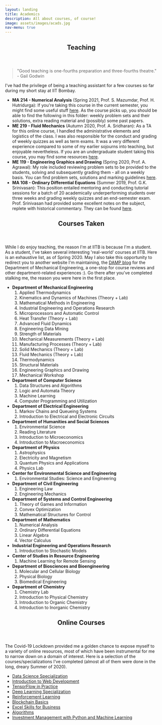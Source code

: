 ```yaml
---
layout: landing
title: Academics
description: All about courses, of course!
image: assets/images/acads.jpg
nav-menu: true
---
```


<!-- Main -->
<div id="main">

<!-- One -->
<section id="one">
	<div class="inner">
		<header class="major">
			<h2>Teaching</h2>
		</header>
		<blockquote> "Good teaching is one-fourths preparation and three-fourths theatre." - Gail Godwin
		</blockquote>
		<p> I've had the privilege of being a teaching assistant for a few courses so far during my short stay at IIT Bombay.
		</p>
		<ul>
			<li> <b>MA 214 - Numerical Analysis</b> (Spring 2021, Prof. S. Mazumdar, Prof. H. Hutridurga): If you're taking this course in the current semester, you might find some useful stuff <a href="http://bit.ly/ma214-2021">here</a>. As the course picks up, you should be able to find the following in this folder: weekly problem sets and their solutions, extra reading material and (possibly) some past papers.
			<li> <b>ME 219 - Fluid Mechanics</b> (Autumn 2020, Prof. A. Sridharan): As a TA for this online course, I handled the administrative elements and logistics of the class. I was also responsible for the conduct and grading of weekly quizzes as well as term exams. It was a very different experience compared to some of my earlier sojourns into teaching, but enjoyable nevertheless. If you are an undergraduate student taking this course, you may find some resources <a href="https://drive.google.com/drive/folders/1SKE9o1peqAWLPQYtmB1fy8xp8zB0-FNk">here</a>. </li>
			<li> <b>ME 119 - Engineering Graphics and Drawing</b> (Spring 2020, Prof. A. Agrawal): My role included reviewing problem sets to be provided to the students, solving and subsequently grading them - all on a weekly basis. You can find problem sets, solutions and marking guidelines <a href="https://drive.google.com/drive/folders/1jKxjDiQwlpewWzul_nMjll318yU8TQFn">here</a>. </li>
			<li> <b>MA 108 - Ordinary Differential Equations</b> (Summer 2019, Prof. G.K. Srinivasan): This position entailed mentoring and conducting tutorial sessions for a batch of 20 academically underperforming students over three weeks and grading weekly quizzes and an end-semester exam. Prof. Srinivasan had provided some excellent notes on the subject, replete with historical commentary. They can be found <a href="Notes.pdf">here</a>. </li>
		</ul>
	</div>
</section>

<section id="two">
	<div class="inner">
		<header class="major">
			<h2>Courses Taken</h2>
		</header>
		<p> While I do enjoy teaching, the reason I'm at IITB is because I'm a student. As a student, I've taken several interesting 'real-world' courses at IITB. Here is an exhaustive list, as of Spring 2020. May I also take this opportunity to redirect you to another website I'm maintaining, the <a href="https://mechdampiitb.github.io/">DAMP blog</a> for the Department of Mechanical Engineering, a one-stop for course reviews and other department-related experiences :). Go there after you've completed stalking me, the reason you were here in the first place.
		</p>
		<ul>
			<li> <b>Department of Mechanical Engineering</b> <ol>
				<li>Applied Thermodynamics</li>
				<li>Kinematics and Dynamics of Machines (Theory + Lab)</li>
				<li>Mathematical Methods in Engineering</li>
				<li>Industrial Engineering and Operations Research</li>
				<li>Microprocessors and Automatic Control</li>
				<li>Heat Transfer (Theory + Lab)</li>
				<li>Advanced Fluid Dynamics</li>
				<li>Engineering Data Mining</li>
					<li>Strength of Materials</li>
					<li>Mechanical Measurements (Theory + Lab)</li>
					<li>Manufacturing Processes (Theory + Lab)</li>
					<li>Solid Mechanics (Theory + Lab)</li>
					<li>Fluid Mechanics (Theory + Lab)</li>
					<li>Thermodynamics</li>
					<li>Structural Materials</li>
					<li>Engineering Graphics and Drawing</li>
					<li>Mechanical Workshop</li>
				</ol>
			</li>
			<li> <b>Department of Computer Science</b> <ol>
				<li>Data Structures and Algorithms</li>
				<li>Logic and Automata Theory</li>
				<li>Machine Learning</li>
				<li>Computer Programming and Utilization</li>
				</ol> </li>
			<li> <b>Department of Electrical Engineering</b> <ol>
				<li>Markov Chains and Queueing Systems</li>
				<li>Introduction to Electrical and Electronic Circuits</li>
				</ol></li>
			<li> <b>Department of Humanities and Social Sciences</b> <ol>
				<li>Environmental Science</li>
				<li>Reading Literature</li>
				<li>Introduction to Microeconomics</li>
				<li>Introduction to Macroeconomics</li>
				</ol></li>
			<li> <b>Department of Physics</b> <ol>
				<li>Astrophysics</li>
				<li>Electricity and Magnetism</li>
				<li>Quantum Physics and Applications</li>
				<li>Physics Lab</li>
				</ol></li>
			<li> <b>Center for Environmental Science and Engineering</b> <ol>
				<li>Environmental Studies: Science and Engineering</li>
				</ol></li>
			<li> <b>Department of Civil Engineering</b> <ol>
				<li>Engineering Law</li>
				<li>Engineering Mechanics</li>
				</ol></li>
			<li> <b>Department of Systems and Control Engineering</b> <ol>
				<li>Theory of Games and Information</li>
				<li>Convex Optimization</li>
				<li>Mathematical Structures for Control</li>
				</ol> </li>
			<li> <b>Department of Mathematics</b> <ol>
				<li>Numerical Analysis</li>
				<li>Ordinary Differential Equations</li>
				<li>Linear Algebra</li>
				<li>Vector Calculus</li>
				</ol></li>
			<li> <b>Industrial Engineering and Operations Research</b> <ol>
				<li>Introduction to Stochastic Models</li>
				</ol></li>
			<li> <b>Center of Studies in Resource Engineering</b> <ol>
				<li>Machine Learning for Remote Sensing</li>
				</ol></li>
			<li> <b>Department of Biosciences and Bioengineering</b> <ol>
				<li>Molecular and Cellular Biology</li>
				<li>Physical Biology</li>
				<li>Biomedical Engineering</li>
				</ol></li>
			<li> <b>Department of Chemistry</b> <ol>
				<li>Chemistry Lab</li>
				<li>Introduction to Physical Chemistry</li>
				<li>Introduction to Organic Chemistry</li>
				<li>Introduction to Inorganic Chemistry</li>
				</ol></li>
		</ul>
	</div>
</section>

<section id="three">
	<div class="inner">
		<header class="major">
			<h2>Online Courses</h2>
		</header>
		<p> The Covid-19 Lockdown provided me a golden chance to expose myself to a variety of online resources, most of which have been instrumental for me to narrow down on a domain of interest. Here is a selection of the courses/specializations I've completed (almost all of them were done in the long, dreary Summer of 2020).
		</p>
		<ul>
			<li> <a href = "https://www.coursera.org/specializations/jhu-data-science">Data Science Specialization</a> </li>
			<li> <a href = "https://www.coursera.org/learn/web-development">Introduction to Web Development</a> </li>
			<li> <a href = "https://www.coursera.org/specializations/tensorflow-in-practice">TensorFlow in Practice</a> </li>
			<li> <a href = "https://www.coursera.org/specializations/deep-learning?=">Deep Learning Specialization</a> </li>
			<li> <a href = "https://www.coursera.org/specializations/reinforcement-learning?">Reinforcement Learning</a> </li>
			<li> <a href = "https://www.coursera.org/learn/blockchain-basics?">Blockchain Basics</a> </li>
			<li> <a href = "https://www.coursera.org/specializations/excel?">Excel Skills for Business</a> </li>
			<li> <a href = "https://www.coursera.org/specializations/algorithms">Algorithms</a> </li>
			<li> <a href = "https://www.coursera.org/specializations/investment-management-python-machine-learning">Investment Management with Python and Machine Learning</a></li>
		</ul>
	</div>
</section>
